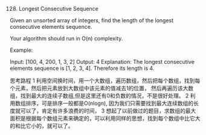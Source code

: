 128. Longest Consecutive Sequence

Given an unsorted array of integers, find the length of the longest consecutive elements sequence.

Your algorithm should run in O(n) complexity.

Example:

Input: [100, 4, 200, 1, 3, 2]
Output: 4
Explanation: The longest consecutive elements sequence is [1, 2, 3, 4]. Therefore its length is 4.


思考路程
1 利用空间换时间，用一个大数组，遍历数组，然后把每个数组，找到每个元素，然后把元素放到大数组中该元素的值减去1的位置，
然后再遍历该大数组，找到最大的连续子数组,但是这里还有0和负数的情况，不是很好处理。
2 利用数组排序，可是排序一般都是O(nlogn), 因为我们只需要找到最大连续数组的长度就可以了，肯定有许多浪费的时间，
3 想起了以前做过的题目，求数组的最大面积是根据每个数组元素来确定的，可以利用同样的思想，找到每个数组中比它大的和比它小的，就可以了。